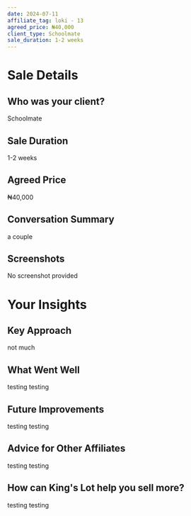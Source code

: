 ```yaml
---
date: 2024-07-11
affiliate_tag: loki - 13
agreed_price: ₦40,000
client_type: Schoolmate
sale_duration: 1-2 weeks
---
```


# Sale Details

## Who was your client?
Schoolmate

## Sale Duration
1-2 weeks

## Agreed Price
₦40,000

## Conversation Summary
a couple

## Screenshots
No screenshot provided

# Your Insights

## Key Approach
not much

## What Went Well
testing testing

## Future Improvements
testing testing

## Advice for Other Affiliates
testing testing

## How can King's Lot help you sell more?
testing testing
